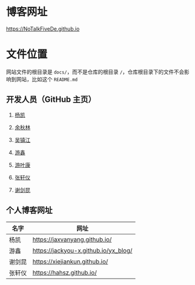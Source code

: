 # 博客网址
<https://NoTalkFiveDe.github.io>  

# 文件位置

网站文件的根目录是 `docs/`，而不是仓库的根目录 `/`，仓库根目录下的文件不会影响到网站，比如这个 `README.md`  

## 开发人员（GitHub 主页）

1. [杨凯](https://github.com/JaxVanYang)  

2. [余秋林](https://github.com/monicedy)  

3. [吴镇江](https://github.com/Wu-Z-J)

4. [游鑫](https://github.com/JackYou-x)

5. [游叶康](https://github.com/Alte-yyk)  

6. [张轩仪](https://github.com/HahSZ) 

7. [谢剑昆](https://github.com/xiejiankun)  


## 个人博客网址

名字 | 网址
----|----
杨凯 | https://jaxvanyang.github.io/
游鑫 | https://jackyou-x.github.io/yx_blog/
谢剑昆 | https://xiejiankun.github.io/ 
张轩仪 | https://hahsz.github.io/ 
